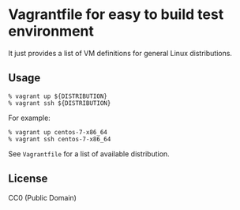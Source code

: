# Vagrantfile for easy to build test environment

It just provides a list of VM definitions for general Linux
distributions.

## Usage

    % vagrant up ${DISTRIBUTION}
    % vagrant ssh ${DISTRIBUTION}

For example:

    % vagrant up centos-7-x86_64
    % vagrant ssh centos-7-x86_64

See `Vagrantfile` for a list of available distribution.

## License

CC0 (Public Domain)
